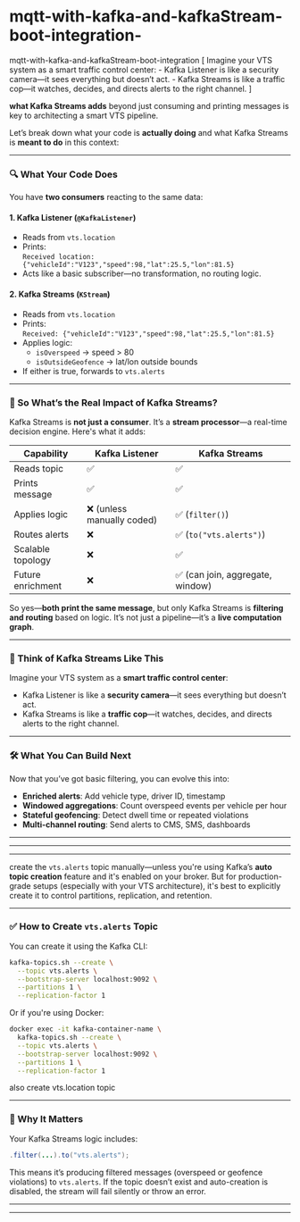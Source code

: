 # mqtt-with-kafka-and-kafkaStream-boot-integration-
mqtt-with-kafka-and-kafkaStream-boot-integration  [ Imagine your VTS system as a smart traffic control center: - Kafka Listener is like a security camera—it sees everything but doesn’t act. - Kafka Streams is like a traffic cop—it watches, decides, and directs alerts to the right channel. ]


**what Kafka Streams adds** beyond just consuming and printing messages is key to architecting a smart VTS pipeline.

Let’s break down what your code is **actually doing** and what Kafka Streams is **meant to do** in this context:

---

### 🔍 What Your Code Does

You have **two consumers** reacting to the same data:

#### 1. **Kafka Listener (`@KafkaListener`)**
- Reads from `vts.location`
- Prints:  
  `Received location: {"vehicleId":"V123","speed":98,"lat":25.5,"lon":81.5}`  
- Acts like a basic subscriber—no transformation, no routing logic.

#### 2. **Kafka Streams (`KStream`)**
- Reads from `vts.location`
- Prints:  
  `Received: {"vehicleId":"V123","speed":98,"lat":25.5,"lon":81.5}`
- Applies logic:
  - `isOverspeed` → speed > 80
  - `isOutsideGeofence` → lat/lon outside bounds
- If either is true, forwards to `vts.alerts`

---

### 🧠 So What’s the Real Impact of Kafka Streams?

Kafka Streams is **not just a consumer**. It’s a **stream processor**—a real-time decision engine. Here's what it adds:

| Capability | Kafka Listener | Kafka Streams |
|------------|----------------|----------------|
| Reads topic | ✅ | ✅ |
| Prints message | ✅ | ✅ |
| Applies logic | ❌ (unless manually coded) | ✅ (`filter()`) |
| Routes alerts | ❌ | ✅ (`to("vts.alerts")`) |
| Scalable topology | ❌ | ✅ |
| Future enrichment | ❌ | ✅ (can join, aggregate, window) |

So yes—**both print the same message**, but only Kafka Streams is **filtering and routing** based on logic. It’s not just a pipeline—it’s a **live computation graph**.

---

### 🧭 Think of Kafka Streams Like This

Imagine your VTS system as a **smart traffic control center**:

- Kafka Listener is like a **security camera**—it sees everything but doesn’t act.
- Kafka Streams is like a **traffic cop**—it watches, decides, and directs alerts to the right channel.

---

### 🛠️ What You Can Build Next

Now that you’ve got basic filtering, you can evolve this into:

- **Enriched alerts**: Add vehicle type, driver ID, timestamp
- **Windowed aggregations**: Count overspeed events per vehicle per hour
- **Stateful geofencing**: Detect dwell time or repeated violations
- **Multi-channel routing**: Send alerts to CMS, SMS, dashboards

---
---

---
 create the `vts.alerts` topic manually—unless you're using Kafka’s **auto topic creation** feature and it's enabled on your broker. But for production-grade setups (especially with your VTS architecture), it's best to explicitly create it to control partitions, replication, and retention.

---

### ✅ How to Create `vts.alerts` Topic

You can create it using the Kafka CLI:

```bash
kafka-topics.sh --create \
  --topic vts.alerts \
  --bootstrap-server localhost:9092 \
  --partitions 1 \
  --replication-factor 1
```

Or if you're using Docker:

```bash
docker exec -it kafka-container-name \
  kafka-topics.sh --create \
  --topic vts.alerts \
  --bootstrap-server localhost:9092 \
  --partitions 1 \
  --replication-factor 1
```

also create vts.location topic

---

### 🧠 Why It Matters

Your Kafka Streams logic includes:

```java
.filter(...).to("vts.alerts");
```

This means it’s producing filtered messages (overspeed or geofence violations) to `vts.alerts`. If the topic doesn’t exist and auto-creation is disabled, the stream will fail silently or throw an error.

---

---
